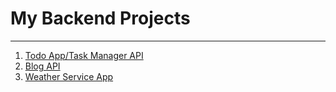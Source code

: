 # My Backend Projects
---

1. [Todo App/Task Manager API](https://github.com/abhilashmendhe/backend_projects/tree/main/_1_todo_app)
2. [Blog API](https://github.com/abhilashmendhe/backend_projects/tree/main/_2_personal_blogging)
3. [Weather Service App](https://github.com/abhilashmendhe/backend_projects/tree/main/_3_weather_api_service)
